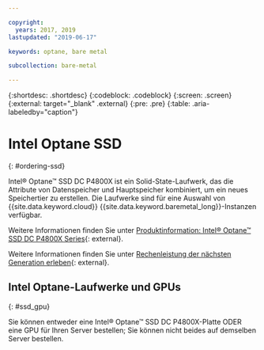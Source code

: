 ```yaml
---

copyright:
  years: 2017, 2019
lastupdated: "2019-06-17"

keywords: optane, bare metal

subcollection: bare-metal

---
```


{:shortdesc: .shortdesc}
{:codeblock: .codeblock}
{:screen: .screen}
{:external: target="_blank" .external}
{:pre: .pre}
{:table: .aria-labeledby="caption"}

# Intel Optane SSD
{: #ordering-ssd}

Intel® Optane™ SSD DC P4800X ist ein Solid-State-Laufwerk, das die Attribute von Datenspeicher und Hauptspeicher kombiniert, um ein neues Speichertier zu erstellen. Die Laufwerke sind für eine Auswahl von {{site.data.keyword.cloud}} {{site.data.keyword.baremetal_long}}-Instanzen verfügbar.

Weitere Informationen finden Sie unter [Produktinformation: Intel® Optane™ SSD DC P4800X Series](https://www.intel.com/content/www/us/en/solid-state-drives/optane-ssd-dc-p4800x-brief.html){: external}.

Weitere Informationen finden Sie unter [Rechenleistung der nächsten Generation erleben](https://www.ibm.com/cloud/bare-metal-servers/intel){: external}.

## Intel Optane-Laufwerke und GPUs
{: #ssd_gpu}

Sie können entweder eine Intel® Optane™ SSD DC P4800X-Platte ODER eine GPU für Ihren Server bestellen; Sie können nicht beides auf demselben Server bestellen.
